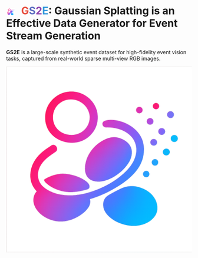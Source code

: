 <h1>
  <img src="assets/gs2e_logo.png" width="24" style="vertical-align:middle; margin-right: 10px;">
  <span style="color:#e74c3c">G</span><span style="color:#5b6bc0">S</span><span style="color:#8e44ad">2</span><span style="color:#3498db">E</span>:
  Gaussian Splatting is an Effective Data Generator for Event Stream Generation
</h1>

**GS2E** is a large-scale synthetic event dataset for high-fidelity event vision tasks, captured from real-world sparse multi-view RGB images.

<p align="center">
  <img src="assets/gs2e_logo.png" width="600">
</p>